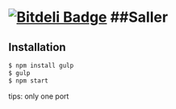 [![Bitdeli Badge](https://d2weczhvl823v0.cloudfront.net/Wooleners/angularpro/trend.png)](https://bitdeli.com/free "Bitdeli Badge")
##Saller
========

Installation
--------------

```bash
$ npm install gulp
$ gulp
$ npm start
```
tips: only one port



